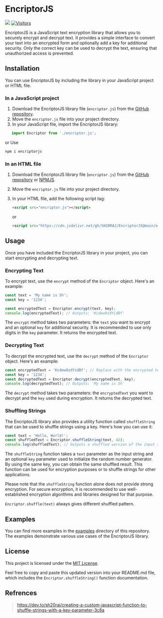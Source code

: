 # EncriptorJS

[![](https://data.jsdelivr.com/v1/package/gh/sh20raj/EncriptorJS/badge)](https://www.jsdelivr.com/package/gh/sh20raj/EncriptorJS)
[![Visitors](https://api.visitorbadge.io/api/visitors?path=https%3A%2F%2Fgithub.com%2FSH20RAJ%2FEncriptorJS%2F&labelColor=%23f47373&countColor=%23dce775&style=flat)](https://visitorbadge.io/status?path=https%3A%2F%2Fgithub.com%2FSH20RAJ%2FEncriptorJS%2F)

EncriptorJS is a JavaScript text encryption library that allows you to securely encrypt and decrypt text. It provides a simple interface to convert your text into an encrypted form and optionally add a key for additional security. Only the correct key can be used to decrypt the text, ensuring that unauthorized access is prevented.

## Installation

You can use EncriptorJS by including the library in your JavaScript project or HTML file.

### In a JavaScript project

1. Download the EncriptorJS library file (`encriptor.js`) from the [GitHub repository](https://github.com/sh20raj/EncriptorJS).
2. Move the `encriptor.js` file into your project directory.
3. In your JavaScript file, import the EncriptorJS library:


```javascript
   import Encriptor from './encriptor.js';
```
or Use


```bash
npm i encriptorjs
```

### In an HTML file

1. Download the EncriptorJS library file (`encriptor.js`) from the [GitHub repository](https://github.com/sh20raj/EncriptorJS) or [NPMJS](https://www.npmjs.com/package/encriptorjs).
2. Move the `encriptor.js` file into your project directory.
3. In your HTML file, add the following script tag:

   ```html
   <script src="encriptor.js"></script>
   ```
   or
   ```html
   <script src="https://cdn.jsdelivr.net/gh/SH20RAJ/EncriptorJS@main/encriptor.min.js"></script>
   ```

## Usage

Once you have included the EncriptorJS library in your project, you can start encrypting and decrypting text.

### Encrypting Text

To encrypt text, use the `encrypt` method of the `Encriptor` object. Here's an example:

```javascript
const text = 'My name is Sh';
const key = '1234';

const encryptedText = Encriptor.encrypt(text, key);
console.log(encryptedText); // Outputs: 'Kcdew9zdYidBf'
```

The `encrypt` method takes two parameters: the `text` you want to encrypt and an optional `key` for additional security. It is recommended to use only digits in the `key` parameter. It returns the encrypted text.

### Decrypting Text

To decrypt the encrypted text, use the `decrypt` method of the `Encriptor` object. Here's an example:

```javascript
const encryptedText = 'Kcdew9zdYidBf'; // Replace with the encrypted text
const key = '1234';
const decryptedText = Encriptor.decrypt(encryptedText, key);
console.log(decryptedText); // Outputs: 'My name is Sh'
```

The `decrypt` method takes two parameters: the `encryptedText` you want to decrypt and the `key` used during encryption. It returns the decrypted text.

### Shuffling Strings

The EncriptorJS library also provides a utility function called `shuffleString` that can be used to shuffle strings using a key. Here's how you can use it:

```javascript
const text = 'Hello, World!';
const shuffledText = Encriptor.shuffleString(text, 42);
console.log(shuffledText); // Outputs a shuffled version of the input string
```

The `shuffleString` function takes a `text` parameter as the input string and an optional `key` parameter used to initialize the random number generator. By using the same key, you can obtain the same shuffled result. This function can be used for encryption purposes or to shuffle strings for other applications.

Please note that the `shuffleString` function alone does not provide strong encryption. For secure encryption, it is recommended to use well-established encryption algorithms and libraries designed for that purpose.

`Encriptor.shuffle(text)` always gives different shuffled pattern.

## Examples

You can find more examples in the [examples](https://replit.com/@SH20RAJ/EncriptorJS) directory of this repository. The examples demonstrate various use cases of the EncriptorJS library.

## License

This project is licensed under the [MIT License](./LICENSE).


Feel free to copy and paste this updated version into your README.md file, which includes the `Encriptor.shuffleString()` function documentation.

## Refrences 

> https://dev.to/sh20raj/creating-a-custom-javascript-function-to-shuffle-strings-with-a-key-parameter-3c8a
> 
> [comment]: <> (https://chat.openai.com/share/3d0e44fe-963e-48d9-a5f0-547b5da11428)
